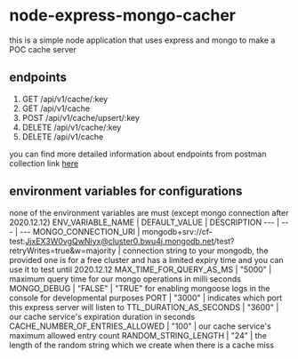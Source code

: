 # node-express-mongo-cacher
this is a simple node application that uses express and mongo to make a POC cache server

## endpoints
1. GET /api/v1/cache/:key
2. GET /api/v1/cache
3. POST /api/v1/cache/upsert/:key
4. DELETE /api/v1/cache/:key
5. DELETE /api/v1/cache

you can find more detailed information about endpoints from postman collection link [here](https://www.getpostman.com/collections/25996fa57a7521a716b5)

## environment variables for configurations

none of the environment variables are must (except mongo connection after 2020.12.12)
ENV_VARIABLE_NAME | DEFAULT_VALUE | DESCRIPTION
--- | --- | ---
MONGO_CONNECTION_URI | mongodb+srv://cf-test:JjxEX3W0vgQwNiyx@cluster0.bwu4j.mongodb.net/test?retryWrites=true&w=majority | connection string to your mongodb, the provided one is for a free cluster and has a limited expiry time and you can use it to test until 2020.12.12
MAX_TIME_FOR_QUERY_AS_MS | "5000" | maximum query time for our mongo operations in milli seconds
MONGO_DEBUG | "FALSE" | "TRUE" for enabling mongoose logs in the console for developmental purposes
PORT | "3000" | indicates which port this express server will listen to
TTL_DURATION_AS_SECONDS | "3600" | our cache service's expiration duration in seconds
CACHE_NUMBER_OF_ENTRIES_ALLOWED | "100" | our cache service's maximum allowed entry count
RANDOM_STRING_LENGTH | "24" | the length of the random string which we create when there is a cache miss